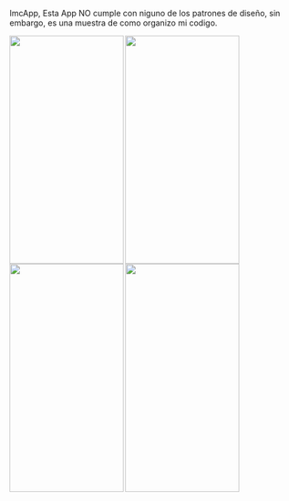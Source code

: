 ImcApp, Esta App NO cumple con niguno de los patrones de diseño, sin embargo, es una muestra de como organizo mi codigo.

<img src = https://github.com/user-attachments/assets/5d5996dd-51c8-4cb9-bccb-a30840f42831 width = "200" height="400" align="left">
<img src = https://github.com/user-attachments/assets/634d7222-ac1a-41b4-bdec-863639cfbcf5 width = "200" height="400" align="left">
<img src = https://github.com/user-attachments/assets/55959e9d-d621-4826-b6a2-15a385245978 width = "200" height="400" align="left">
<img src = https://github.com/user-attachments/assets/31c83989-8c39-43ce-b5e0-1ce51ea8dba7 width = "200" height="400" align="left">



